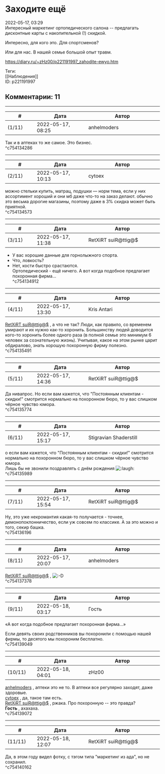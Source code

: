 Заходите ещё
============

  
2022-05-17, 03:29  
 Интересный маркетинг ортопедического салона -- предлагать дисконтные карты с накопительной (!) скидкой.   
   
 Интересно, для кого это. Для спортсменов?   
   
  Или для нас. В нашей семье большой опыт травм.    
  
<https://diary.ru/~zHz00/p221191997_zahodite-ewyo.htm>  
  
Теги:  
[[Наблюдения]]  
ID: p221191997  


Комментарии: 11
---------------

  


---



|         #         |              Дата              |                     Автор                     |           ID           |
| --- | --- | --- | --- |
| (1/11) | 2022-05-17, 08:25 | anhelmoders | c754134286 |

  
 Так и в аптеках то же самое. Это бизнес.   
 ^c754134286

---



|         #         |              Дата              |                     Автор                     |           ID           |
| --- | --- | --- | --- |
| (2/11) | 2022-05-17, 10:13 | cytoex | c754134573 |

  
 можно стельки купить, матрац, подушки — норм тема, если у них ассортимент хороший и они мб даже что-то на заказ делают. обычно это весьма дорогие магазины, поэтому даже в 3% скидка может быть приятной.   
 ^c754134573

---



|         #         |              Дата              |                     Автор                     |           ID           |
| --- | --- | --- | --- |
| (3/11) | 2022-05-17, 11:38 | RetXiRT suiR@ttig@$ | c754134912 |

  
 - У вас хорошие данные для горнолыжного спорта.   
 - Что, ловкость?   
 - Нет, кости быстро срастаются.   
 Ортопедический - ещё ничего. А вот когда подобное предлагает похоронная фирма...   
 ^c754134912

---



|         #         |              Дата              |                     Автор                     |           ID           |
| --- | --- | --- | --- |
| (4/11) | 2022-05-17, 13:30 | Kris Antari | c754135491 |

  
  [RetXiRT suiR@ttig@$](https://Hellspawn.diary.ru "Atomicautionuclear")  , а что не так? Люди, как правило, со временем умирают и их нужно как-то хоронить. Большинству людей доводится кого-то хоронить более одного раза (в полной семье это минимум 6 человек за сознательную жизнь). Учитывая, какое на этом рынке царит обдиралово, знать хорошую похоронную фирму полезно.   
 ^c754135491

---



|         #         |              Дата              |                     Автор                     |           ID           |
| --- | --- | --- | --- |
| (5/11) | 2022-05-17, 14:36 | RetXiRT suiR@ttig@$ | c754135774 |

  
 Да нивапрос. Но если вам кажется, что "Постоянным клиентам - скидки!" смотрится нормально на похоронном бюро, то у вас слишком чёрное чувство юмора.   
 ^c754135774

---



|         #         |              Дата              |                     Автор                     |           ID           |
| --- | --- | --- | --- |
| (6/11) | 2022-05-17, 15:17 | Stigravian Shaderstill | c754135989 |

  
  о если вам кажется, что "Постоянным клиентам - скидки!" смотрится нормально на похоронном бюро, то у вас слишком чёрное чувство юмора.    
 Лишь бы не звонили поздравлять с днём рождения ![:laugh:](/picture/1126.gif)   
 ^c754135989

---



|         #         |              Дата              |                     Автор                     |           ID           |
| --- | --- | --- | --- |
| (7/11) | 2022-05-17, 15:54 | RetXiRT suiR@ttig@$ | c754136196 |

  
 Ну, это уже некромантия какая-то получается - точнее, демонопоклонничество, если уж совсем по классике. А за это можно и того, секир башка.   
 ^c754136196

---



|         #         |              Дата              |                     Автор                     |           ID           |
| --- | --- | --- | --- |
| (8/11) | 2022-05-17, 20:07 | anhelmoders | c754137378 |

  
  [RetXiRT suiR@ttig@$](https://Hellspawn.diary.ru "Atomicautionuclear")  , ![:-D](//diary.ru/picture/1133.gif)   
 ^c754137378

---



|         #         |              Дата              |                     Автор                     |           ID           |
| --- | --- | --- | --- |
| (9/11) | 2022-05-18, 03:17 | Гость | c754139049 |

  
 «А вот когда подобное предлагает похоронная фирма...»   
   
 Если девять своих родственников вы похоронили с помощью нашей фирмы, то десятого мы похороним бесплатно.   
 ^c754139049

---



|         #         |              Дата              |                     Автор                     |           ID           |
| --- | --- | --- | --- |
| (10/11) | 2022-05-18, 04:01 | zHz00 | c754139072 |

  
  [anhelmoders](https://anhelmoders.diary.ru "No plans. Only wonders.")  , аптеки это не то. В аптеки все регулярно заходят, даже здоровые.   
  [cytoex](https://citoex.diary.ru "Только это красиво и только в этом есть смысл")  , да, такое там есть.   
  [RetXiRT suiR@ttig@$](https://Hellspawn.diary.ru "Atomicautionuclear")  , ржака. Про похоронную -- это правда?   
  **Гость**  , ахахаха.   
 ^c754139072

---



|         #         |              Дата              |                     Автор                     |           ID           |
| --- | --- | --- | --- |
| (11/11) | 2022-05-18, 12:07 | RetXiRT suiR@ttig@$ | c754140162 |

  
 Да, в этом году видел фотку, с тэгом типа "маркетинг из ада", но не сохранил.   
 ^c754140162